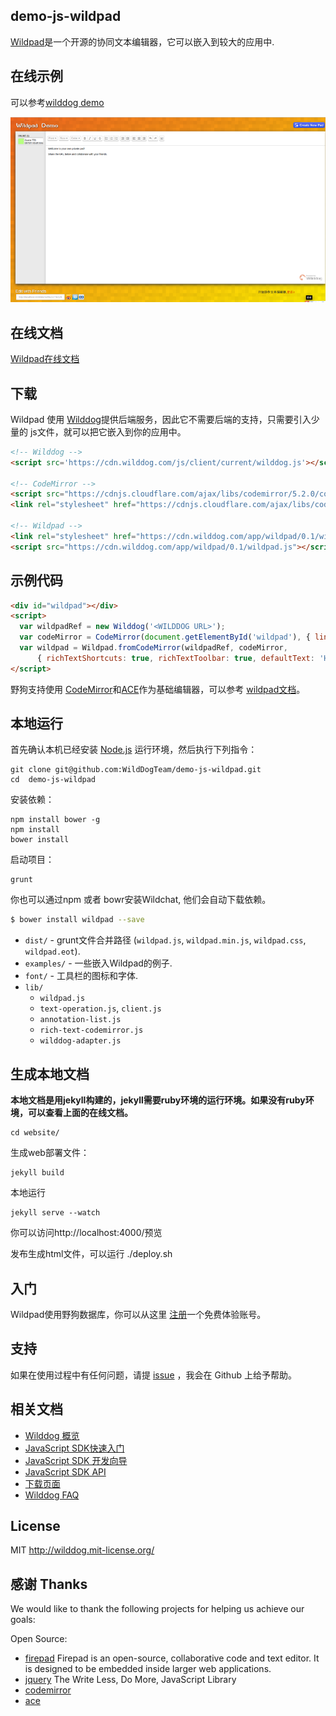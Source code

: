 ## demo-js-wildpad
[Wildpad](http://wildpad.wilddogapp.com/)是一个开源的协同文本编辑器，它可以嵌入到较大的应用中.

## 在线示例

可以参考[wilddog demo](http://wildpad.wilddogapp.com/demo) 

[![一个demo页面的快照](screenshot.png)](http://wildpad.wilddogapp.com/demo/)

## 在线文档

[Wildpad在线文档](http://wildpad.wilddogapp.com/docs/)

## 下载
Wildpad 使用 [Wilddog](https://www.wilddog.com)提供后端服务，因此它不需要后端的支持，只需要引入少量的
js文件，就可以把它嵌入到你的应用中。

```HTML
<!-- Wilddog -->
<script src='https://cdn.wilddog.com/js/client/current/wilddog.js'></script>

<!-- CodeMirror -->
<script src="https://cdnjs.cloudflare.com/ajax/libs/codemirror/5.2.0/codemirror.js"></script>
<link rel="stylesheet" href="https://cdnjs.cloudflare.com/ajax/libs/codemirror/5.2.0/codemirror.css"/>

<!-- Wildpad -->
<link rel="stylesheet" href="https://cdn.wilddog.com/app/wildpad/0.1/wildpad.css" />
<script src="https://cdn.wilddog.com/app/wildpad/0.1/wildpad.js"></script>
```

## 示例代码
```HTML
<div id="wildpad"></div>
<script>
  var wildpadRef = new Wilddog('<WILDDOG URL>');
  var codeMirror = CodeMirror(document.getElementById('wildpad'), { lineWrapping: true });
  var wildpad = Wildpad.fromCodeMirror(wildpadRef, codeMirror,
      { richTextShortcuts: true, richTextToolbar: true, defaultText: 'Hello, World!' });
</script>
```
野狗支持使用 [CodeMirror](http://codemirror.net/)和[ACE](http://ace.c9.io/)作为基础编辑器，可以参考
[wildpad文档](http://wildpad.wilddogapp.com/docs)。

## 本地运行

首先确认本机已经安装 [Node.js](http://nodejs.org/) 运行环境，然后执行下列指令：

```
git clone git@github.com:WildDogTeam/demo-js-wildpad.git
cd  demo-js-wildpad
```

安装依赖：
```
npm install bower -g
npm install
bower install
```

启动项目：

```
grunt
```

你也可以通过npm 或者 bowr安装Wildchat, 他们会自动下载依赖。


```bash
$ bower install wildpad --save
```
* `dist/` - grunt文件合并路径 (`wildpad.js`, `wildpad.min.js`, `wildpad.css`, `wildpad.eot`).
* `examples/` - 一些嵌入Wildpad的例子.
* `font/` - 工具栏的图标和字体.
* `lib/`
    * `wildpad.js` 
    * `text-operation.js`, `client.js`
    * `annotation-list.js`
    * `rich-text-codemirror.js`
    * `wilddog-adapter.js` 

## 生成本地文档
**本地文档是用jekyll构建的，jekyll需要ruby环境的运行环境。如果没有ruby环境，可以查看上面的在线文档。**

```
cd website/
```

生成web部署文件：

```
jekyll build
```

本地运行
```
jekyll serve --watch
```

你可以访问http://localhost:4000/预览

发布生成html文件，可以运行
    ./deploy.sh

## 入门

Wildpad使用野狗数据库，你可以从这里
[注册](https://www.wilddog.com/my-account/signup)一个免费体验账号。


## 支持
如果在使用过程中有任何问题，请提 [issue](https://github.com/WildDogTeam/demo-js-wildpad/issues) ，我会在 Github 上给予帮助。

## 相关文档

* [Wilddog 概览](https://z.wilddog.com/overview/guide)
* [JavaScript SDK快速入门](https://z.wilddog.com/web/quickstart)
* [JavaScript SDK 开发向导](https://z.wilddog.com/web/guide/1)
* [JavaScript SDK API](https://z.wilddog.com/web/api)
* [下载页面](https://www.wilddog.com/download/)
* [Wilddog FAQ](https://z.wilddog.com/faq/qa)


## License
MIT
http://wilddog.mit-license.org/

## 感谢 Thanks

We would like to thank the following projects for helping us achieve our goals:

Open Source:

* [firepad](https://github.com/firebase/firepad) Firepad is an open-source, collaborative code and text editor. It is designed to be embedded inside larger web applications.
* [jquery](http://jquery.com/) The Write Less, Do More, JavaScript Library
* [codemirror](https://codemirror.net/)
* [ace](http://ace.c9.io/)




